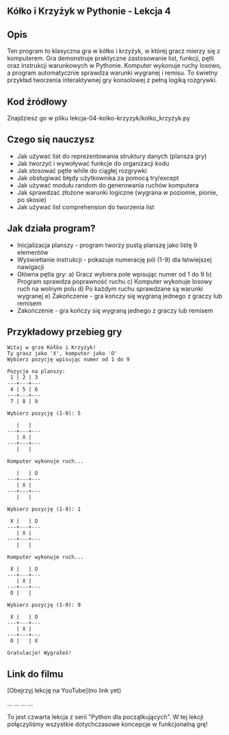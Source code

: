 ## Kółko i Krzyżyk w Pythonie - Lekcja 4

## Opis
Ten program to klasyczna gra w kółko i krzyżyk, w której gracz mierzy się z komputerem. Gra demonstruje praktyczne zastosowanie list, funkcji, pętli oraz instrukcji warunkowych w Pythonie. Komputer wykonuje ruchy losowo, a program automatycznie sprawdza warunki wygranej i remisu. To świetny przykład tworzenia interaktywnej gry konsolowej z pełną logiką rozgrywki.

## Kod źródłowy
Znajdziesz go w pliku lekcja-04-kolko-krzyzyk/kolko_krzyzyk.py

## Czego się nauczysz

- Jak używać list do reprezentowania struktury danych (plansza gry)
- Jak tworzyć i wywoływać funkcje do organizacji kodu
- Jak stosować pętle while do ciągłej rozgrywki
- Jak obsługiwać błędy użytkownika za pomocą try/except
- Jak używać modułu random do generowania ruchów komputera
- Jak sprawdzać złożone warunki logiczne (wygrana w poziomie, pionie, po skosie)
- Jak używać list comprehension do tworzenia list

## Jak działa program?

- Inicjalizacja planszy - program tworzy pustą planszę jako listę 9 elementów
- Wyświetlanie instrukcji - pokazuje numerację pól (1-9) dla łatwiejszej nawigacji
- Główna pętla gry:
a) Gracz wybiera pole wpisując numer od 1 do 9
b) Program sprawdza poprawność ruchu
c) Komputer wykonuje losowy ruch na wolnym polu
d) Po każdym ruchu sprawdzane są warunki wygranej
e) Zakończenie - gra kończy się wygraną jednego z graczy lub remisem
- Zakończenie - gra kończy się wygraną jednego z graczy lub remisem

## Przykładowy przebieg gry

```
Witaj w grze Kółko i Krzyżyk!
Ty grasz jako 'X', komputer jako 'O'
Wybierz pozycję wpisując numer od 1 do 9

Pozycje na planszy:
 1 | 2 | 3 
---+---+---
 4 | 5 | 6 
---+---+---
 7 | 8 | 9 

Wybierz pozycję (1-9): 5

   |   |   
---+---+---
   | X |   
---+---+---
   |   |   

Komputer wykonuje ruch...

   |   | O 
---+---+---
   | X |   
---+---+---
   |   |   

Wybierz pozycję (1-9): 1

 X |   | O 
---+---+---
   | X |   
---+---+---
   |   |   

Komputer wykonuje ruch...

 X |   | O 
---+---+---
   | X |   
---+---+---
 O |   |   

Wybierz pozycję (1-9): 9

 X |   | O 
---+---+---
   | X |   
---+---+---
 O |   | X 

Gratulacje! Wygrałeś!
```

## Link do filmu
[Obejrzyj lekcję na YouTube](no link yet)

... ... ... ...

To jest czwarta lekcja z serii "Python dla początkujących". W tej lekcji połączyliśmy wszystkie dotychczasowe koncepcje w funkcjonalną grę!

